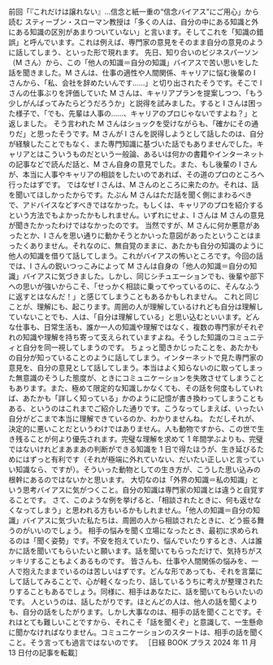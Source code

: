 ###

前回「『これだけは譲れない』…信念と紙一重の“信念バイアス”にご用心」から読む
スティーブン・スローマン教授は「多くの人は、自分の中にある知識と外にある知識の区別があまりついていない」と言います。そしてこれを「知識の錯誤」と呼んでいます。これは例えば、専門家の意見をそのまま自分の意見のように話してしまう、といった形で現れます。
先日、知り合いのビジネスパーソン（M さん）から、この「他人の知識＝自分の知識」バイアスで苦い思いをした話を聞きました。M さんは、仕事の適性や人間関係、キャリアに悩む後輩の I さんから、「私、会社を辞めたいんです……」と切り出されたそうです。そこで I さんの仕事ぶりを評価していた M さんは、キャリアプランを提案しつつ、「もう少しがんばってみたらどうだろうか」と説得を試みました。すると I さんは困った様子で、「でも、先輩は人事の……、キャリアのプロじゃないですよね？」と返しました。
そう言われた M さんはショックを受けながらも、「確かにその通りだ」と思ったそうです。M さんが I さんを説得しようとして話したのは、自分が経験したことでもなく、また専門知識に基づいた話でもありませんでした。キャリアとはこういうものだという一般論、あるいは何かの書籍やインターネットの記事などで読んだ話と、M さん自身の意見でした。また、もし後輩の I さんが、本当に人事やキャリアの相談をしたいのであれば、その道のプロのところへ行ったはずです。
ではなぜ I さんは、M さんのところに来たのか。それは、話を聞いてほしかったからです。たぶん M さんはただ話を聞く側にまわるべきで、アドバイスなどすべきではなかった。もしくは、キャリアのプロを紹介するという方法でもよかったかもしれません。いずれにせよ、I さんは M さんの意見が聞きたかったわけではなかったのです。
当然ですが、M さんに何か悪意があったとか、I さんを思い通りに動かそうとかいった意図があったということはまったくありません。それなのに、無自覚のままに、あたかも自分の知識のように他人の知識を借りて話してしまう。これがバイアスの怖いところです。今回の話では、I さんの鋭いつっこみによって M さんは自身の「他人の知識＝自分の知識」バイアスに気づきました。しかし、同じシチュエーションでも、後輩や部下への思いが強いからこそ、「せっかく相談に乗ってやっているのに、そんなふうに返すとはなんだ！」と感じてしまうこともあるかもしれません。
これと同じことが、理解にも、起こります。周囲の人が理解しているけれども自分は理解していないことでも、人は、「自分は理解している」と思い込むといいます。どんな仕事も、日常生活も、誰か一人の知識や理解ではなく、複数の専門家がそれぞれの知識や理解を持ち寄って支えられていますよね。そうした知識のコミュニティと自分を同一視してしまうのです。
ちょっと聞きかじったことを、あたかもの自分が知っていることのように話してしまう。インターネットで見た専門家の意見を、自分の意見として話してしまう。本当はよく知らないのに取ってしまった無意識のそうした態度が、ときにコミュニケーションを失敗させてしまうこともあります。また、極めて限定的な知識しかなくても、その話を何度もしていれば、あたかも「詳しく知っている」かのように記憶が書き換わってしまうこともある、というのはこれまでご紹介した通りです。こうなってしまえば、いったい自分がどこまで本当に理解できているのか、わかりませんね。
ただしそれが、決定的に悪いことだというわけではありません。人も動物ですから、この世で生き残ることが何より優先されます。完璧な理解を求めて 1 年間学ぶよりも、完璧ではないけれどまあまあの判断ができる知識を 1 日で得たほうが、生き延びるためにはずっと有利です（それが極端に外れていない、だいたい正しいと言っていい知識なら、ですが）。そういった動物としての生き方が、こうした思い込みの根幹にあるのではないかと思います。
大切なのは「外界の知識＝私の知識」という思考バイアスに気がつくこと。自分の知識は専門家の知識とは違うと自覚することです。
さて、このような例を挙げると、「相談されたときに、何も返せなくなってしまう」と思われる方もいるかもしれません。「他人の知識＝自分の知識」バイアスに気づいた私たちは、周囲の人から相談されたときに、どう振る舞うのがいいのでしょう。
相手の悩みを聞く立場になったとき、最初に求められるのは「聞く姿勢」です。不安を抱えていたり、悩んでいたりするとき、人は誰かに話を聞いてもらいたいと願います。話を聞いてもらっただけで、気持ちがスッキリすることもよくあるものです。
皆さんも、仕事や人間関係の悩みを、一人で抱えたままでいるのは苦しいはずです。どんな形であっても、それを言葉にして話してみることで、心が軽くなったり、話しているうちに考えが整理されたりすることもあるでしょう。同様に、相手はあなたに、話を聞いてもらいたいのです。
人というのは、話したがりです。ほとんどの人は、他人の話を聞くよりも、自分の話をしたがります。しかし大事なのは、相手の話を聞くことです。それはとても難しいことですから、それこそ「話を聞くぞ」と意識して、一生懸命に聞かなければなりません。コミュニケーションのスタートは、相手の話を聞くこと。そう言っても過言ではないのです。
［日経 BOOK プラス 2024 年 11 月 13 日付の記事を転載］
